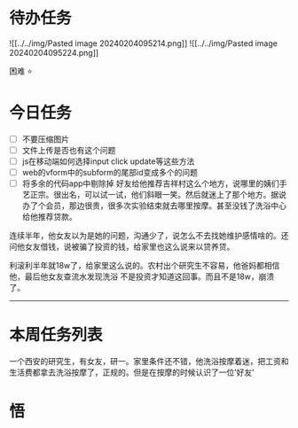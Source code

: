 # 待办任务
![[../../img/Pasted image 20240204095214.png]]
![[../../img/Pasted image 20240204095224.png]]



困难
⭐

# 今日任务
 - [ ] 不要压缩图片
- [ ] 文件上传是否也有这个问题
- [ ] js在移动端如何选择input  click update等这些方法
- [ ] web的vform中的subform的尾部id变成多个的问题
- [ ] 将多余的代码app中剔除掉
好友给他推荐吉祥村这么个地方，说哪里的姨们手艺正宗。很出名，可以试一试，他们斜眼一笑。然后就迷上了那个地方。据说办了个会员，那边很贵，很多次实验结束就去哪里按摩。甚至没钱了洗浴中心给他推荐贷款。

连续半年，他女友以为是她的问题，沟通少了，说怎么不去找她维护感情啥的。还问他女友借钱，说被骗了投资的钱，给家里也这么说来以贷养贷。

利滚利半年就18w了，给家里这么说的。农村出个研究生不容易，他爸妈都相信他，最后他女友查流水发现洗浴 不是投资才知道这回事。而且不是18w，崩溃了。


------
# 本周任务列表
一个西安的研究生，有女友，研一。家里条件还不错，他洗浴按摩着迷，把工资和生活费都拿去洗浴按摩了，正规的。但是在按摩的时候认识了一位’好友‘


# 悟